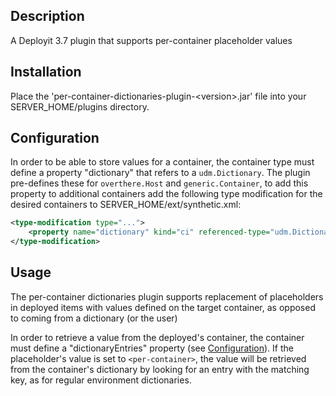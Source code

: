 ## Description

A Deployit 3.7 plugin that supports per-container placeholder values

## Installation

Place the 'per-container-dictionaries-plugin-&lt;version&gt;.jar' file into your SERVER_HOME/plugins directory.

## Configuration<a name="configuration" />

In order to be able to store values for a container, the container type must define a property "dictionary" that refers to a `udm.Dictionary`. The plugin pre-defines these for `overthere.Host` and `generic.Container`, to add this property to additional containers add the following type modification for the desired containers to SERVER_HOME/ext/synthetic.xml:

```xml
<type-modification type="...">
    <property name="dictionary" kind="ci" referenced-type="udm.Dictionary" required="false" category="Dictionary" />
</type-modification>
```

## Usage

The per-container dictionaries plugin supports replacement of placeholders in deployed items with values defined on the target container, as opposed to coming from a dictionary (or the user)

In order to retrieve a value from the deployed's container, the container must define a "dictionaryEntries" property (see [Configuration](#configuration)). If the placeholder's value is set to `<per-container>`, the value will be retrieved from the container's dictionary by looking for an entry with the matching key, as for regular environment dictionaries.
